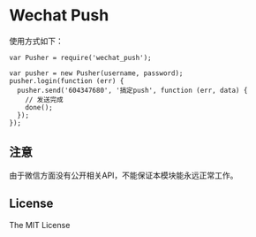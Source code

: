 Wechat Push
=============
使用方式如下：

```
var Pusher = require('wechat_push');

var pusher = new Pusher(username, password);
pusher.login(function (err) {
  pusher.send('604347680', '搞定push', function (err, data) {
  	// 发送完成
    done();
  });
});
```

## 注意
由于微信方面没有公开相关API，不能保证本模块能永远正常工作。

## License
The MIT License
